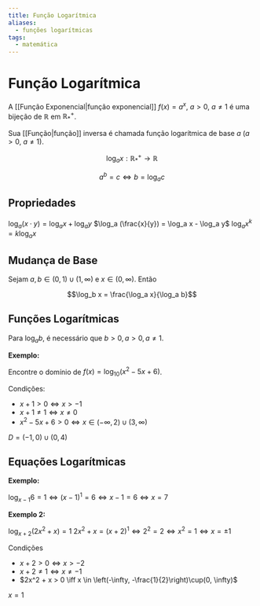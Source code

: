 ```yaml
---
title: Função Logarítmica
aliases:
  - funções logarítmicas
tags:
  - matemática
---
```


# Função Logarítmica

A [[Função Exponencial|função exponencial]] $f(x) = a^x$, $a>0$, $a \neq 1$ é uma bijeção de $\mathbb{R}$ em $\mathbb{R_*^+}$.

Sua [[Função|função]] inversa é chamada função logarítmica de base $a$ ($a > 0$, $a \neq 1$).

$$
\log_a x : \mathbb{R_*^+} \to \mathbb{R}
$$

$$a^b = c \iff b = \log_a c$$

## Propriedades

$\log_a (x \cdot y) = \log_a x + \log_a y$
$\log_a (\frac{x}{y}) = \log_a x - \log_a y$
$\log_a x^k = k\log_a x$

## Mudança de Base

Sejam $a, b \in (0, 1) \cup (1, \infty)$ e $x \in (0, \infty)$. Então

$$\log_b x = \frac{\log_a x}{\log_a b}$$

## Funções Logarítmicas

Para $\log_a b$, é necessário que $b > 0, a > 0, a \neq 1$.

**Exemplo:**

Encontre o domínio de $f(x) = \log_{10} (x^2 - 5x + 6)$.

Condições:

- $x + 1 > 0 \iff x > -1$
- $x + 1 \neq 1 \iff x \neq 0$
- $x^2 - 5x + 6 > 0 \iff x \in (-\infty, 2)\cup(3, \infty)$

$D = (-1, 0)\cup(0, 4)$

## Equações Logarítmicas

**Exemplo:**

$\log_{x - 1} 6 = 1 \iff (x - 1)^1 = 6 \iff x - 1 = 6 \iff x = 7$

**Exemplo 2:**

$\log_{x + 2} (2x^2 + x) = 1$
$2x^2 + x = (x + 2)^1 \iff 2^2 = 2 \iff x^2 = 1 \iff x = \pm 1$

Condições

- $x + 2 > 0 \iff x > -2$
- $x + 2 \neq 1 \iff x \neq -1$
- $2x^2 + x > 0 \iff x \in \left(-\infty, -\frac{1}{2}\right)\cup(0, \infty)$

$x = 1$
